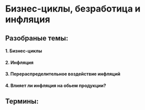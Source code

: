 # Бизнес-циклы, безработица и инфляция

## Разобраные темы:
#### 1.  Бизнес-циклы
#### 2. Инфляция
#### 3. Перераспределительное воздействие инфляций
#### 4. Влияет ли инфляция на обьем продукции?

## Термины:
